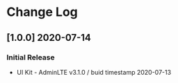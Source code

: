 # Change Log

## [1.0.0] 2020-07-14
### Initial Release

- UI Kit - AdminLTE v3.1.0 / buid timestamp 2020-07-13
